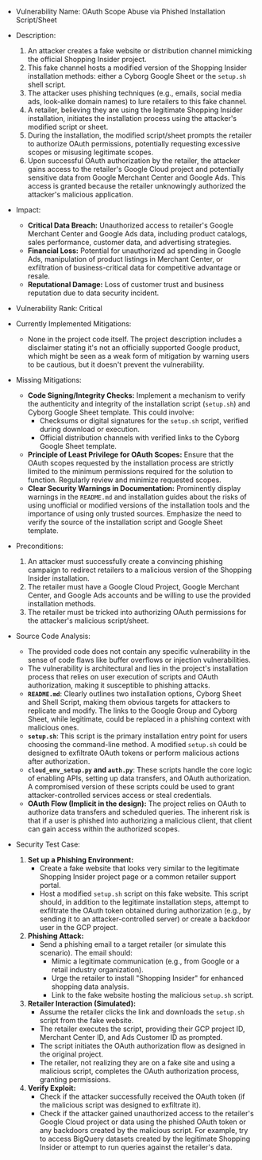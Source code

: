- Vulnerability Name: OAuth Scope Abuse via Phished Installation Script/Sheet
- Description:
    1. An attacker creates a fake website or distribution channel mimicking the official Shopping Insider project.
    2. This fake channel hosts a modified version of the Shopping Insider installation methods: either a Cyborg Google Sheet or the `setup.sh` shell script.
    3. The attacker uses phishing techniques (e.g., emails, social media ads, look-alike domain names) to lure retailers to this fake channel.
    4. A retailer, believing they are using the legitimate Shopping Insider installation, initiates the installation process using the attacker's modified script or sheet.
    5. During the installation, the modified script/sheet prompts the retailer to authorize OAuth permissions, potentially requesting excessive scopes or misusing legitimate scopes.
    6. Upon successful OAuth authorization by the retailer, the attacker gains access to the retailer's Google Cloud project and potentially sensitive data from Google Merchant Center and Google Ads. This access is granted because the retailer unknowingly authorized the attacker's malicious application.
- Impact:
    - **Critical Data Breach:** Unauthorized access to retailer's Google Merchant Center and Google Ads data, including product catalogs, sales performance, customer data, and advertising strategies.
    - **Financial Loss:** Potential for unauthorized ad spending in Google Ads, manipulation of product listings in Merchant Center, or exfiltration of business-critical data for competitive advantage or resale.
    - **Reputational Damage:** Loss of customer trust and business reputation due to data security incident.
- Vulnerability Rank: Critical
- Currently Implemented Mitigations:
    - None in the project code itself. The project description includes a disclaimer stating it's not an officially supported Google product, which might be seen as a weak form of mitigation by warning users to be cautious, but it doesn't prevent the vulnerability.
- Missing Mitigations:
    - **Code Signing/Integrity Checks:** Implement a mechanism to verify the authenticity and integrity of the installation script (`setup.sh`) and Cyborg Google Sheet template. This could involve:
        - Checksums or digital signatures for the `setup.sh` script, verified during download or execution.
        - Official distribution channels with verified links to the Cyborg Google Sheet template.
    - **Principle of Least Privilege for OAuth Scopes:**  Ensure that the OAuth scopes requested by the installation process are strictly limited to the minimum permissions required for the solution to function. Regularly review and minimize requested scopes.
    - **Clear Security Warnings in Documentation:** Prominently display warnings in the `README.md` and installation guides about the risks of using unofficial or modified versions of the installation tools and the importance of using only trusted sources. Emphasize the need to verify the source of the installation script and Google Sheet template.
- Preconditions:
    1. An attacker must successfully create a convincing phishing campaign to redirect retailers to a malicious version of the Shopping Insider installation.
    2. The retailer must have a Google Cloud Project, Google Merchant Center, and Google Ads accounts and be willing to use the provided installation methods.
    3. The retailer must be tricked into authorizing OAuth permissions for the attacker's malicious script/sheet.
- Source Code Analysis:
    - The provided code does not contain any specific vulnerability in the sense of code flaws like buffer overflows or injection vulnerabilities.
    - The vulnerability is architectural and lies in the project's installation process that relies on user execution of scripts and OAuth authorization, making it susceptible to phishing attacks.
    - **`README.md`**:  Clearly outlines two installation options, Cyborg Sheet and Shell Script, making them obvious targets for attackers to replicate and modify. The links to the Google Group and Cyborg Sheet, while legitimate, could be replaced in a phishing context with malicious ones.
    - **`setup.sh`**: This script is the primary installation entry point for users choosing the command-line method. A modified `setup.sh` could be designed to exfiltrate OAuth tokens or perform malicious actions after authorization.
    - **`cloud_env_setup.py` and `auth.py`**: These scripts handle the core logic of enabling APIs, setting up data transfers, and OAuth authorization.  A compromised version of these scripts could be used to grant attacker-controlled services access or steal credentials.
    - **OAuth Flow (Implicit in the design):** The project relies on OAuth to authorize data transfers and scheduled queries.  The inherent risk is that if a user is phished into authorizing a malicious client, that client can gain access within the authorized scopes.

- Security Test Case:
    1. **Set up a Phishing Environment:**
        - Create a fake website that looks very similar to the legitimate Shopping Insider project page or a common retailer support portal.
        - Host a modified `setup.sh` script on this fake website. This script should, in addition to the legitimate installation steps, attempt to exfiltrate the OAuth token obtained during authorization (e.g., by sending it to an attacker-controlled server) or create a backdoor user in the GCP project.
    2. **Phishing Attack:**
        - Send a phishing email to a target retailer (or simulate this scenario). The email should:
            - Mimic a legitimate communication (e.g., from Google or a retail industry organization).
            - Urge the retailer to install "Shopping Insider" for enhanced shopping data analysis.
            - Link to the fake website hosting the malicious `setup.sh` script.
    3. **Retailer Interaction (Simulated):**
        - Assume the retailer clicks the link and downloads the `setup.sh` script from the fake website.
        - The retailer executes the script, providing their GCP project ID, Merchant Center ID, and Ads Customer ID as prompted.
        - The script initiates the OAuth authorization flow as designed in the original project.
        - The retailer, not realizing they are on a fake site and using a malicious script, completes the OAuth authorization process, granting permissions.
    4. **Verify Exploit:**
        - Check if the attacker successfully received the OAuth token (if the malicious script was designed to exfiltrate it).
        - Check if the attacker gained unauthorized access to the retailer's Google Cloud project or data using the phished OAuth token or any backdoors created by the malicious script. For example, try to access BigQuery datasets created by the legitimate Shopping Insider or attempt to run queries against the retailer's data.